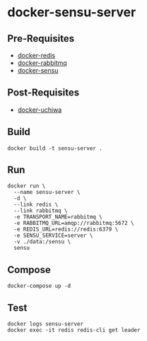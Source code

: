 # docker-sensu-server

## Pre-Requisites

* [docker-redis](http://github.com/roobert/docker-redis)
* [docker-rabbitmq](http://github.com/roobert/docker-rabbitmq)
* [docker-sensu](http://github.com/roobert/docker-sensu)

## Post-Requisites

* [docker-uchiwa](http://github.com/roobert/docker-uchiwa)

## Build
```
docker build -t sensu-server .
```

## Run
```
docker run \
  --name sensu-server \
  -d \
  --link redis \
  --link rabbitmq \
  -e TRANSPORT_NAME=rabbitmq \
  -e RABBITMQ_URL=amqp://rabbitmq:5672 \
  -e REDIS_URL=redis://redis:6379 \
  -e SENSU_SERVICE=server \
  -v ./data:/sensu \
  sensu
```

## Compose
```
docker-compose up -d
```

## Test
```
docker logs sensu-server
docker exec -it redis redis-cli get leader
```
